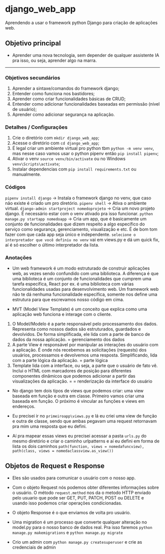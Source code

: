 # django_web_app
Aprendendo a usar o framework python Django para criação de aplicações web.

## Objetivo principal
- Aprender uma nova tecnologia, sem depender de qualquer assistente IA pra isso, ou seja, aprender algo na marra.

---

### Objetivos secundários
1. Aprender a sintaxe/comandos do framework django;
2. Entender como funciona nos bastidores;
3. Aprender como criar funcionalidades básicas de CRUD;
4. Entender como adicionar funcionalidades baseadas em permissão (nível de usuário);
5. Aprender como adicionar segurança na aplicação.

### Detalhes / Configurações
1. Crie o diretório com `mkdir django_web_app`;
2. Acesse o diretório com `cd django_web_app`;
3. É legal criar um ambiente virtual pro python tbm `python -m venv venv`, mas nesse caso vamos usar o python pipenv então `pip install pipenv`;
4. Ativar o venv `source venv/bin/activate` ou no Windows `venv\Scripts\activate`;
5. Instalar dependencias com `pip install requirements.txt` ou manualmente.

### Códigos
`pipenv install django` -> Instala o framework django no venv, que caso não existe é criado um pro diretório.
`pipenv shell` -> Ativa o ambiente virtual.
`django-admin startproject nomedoprojeto` -> Cria um novo projeto django. É necessário estar com o venv ativado pra isso funcionar.
`python manage.py startapp nomedoapp` -> Cria um app, que é basicamente um conjunto de funcionalidades que dizem respeito a algo específico do serviço como segurança, gerenciamento, visualização e etc. É de bom tom fazer com que cada app seja único e independente.
`selecione o interpretador que você definiu no venv` vai em views.py e dá um quick fix, aí é só escolher o último interpretador da lista.

### Anotações

- Um web framework é um modo estruturado de construir aplicações web, as vezes sendo confundido com uma biblioteca. A diferença é que uma biblioteca é um conjunto de funcionalidades que cumprem uma tarefa específica, React por ex. é uma biblioteca com várias funcionalidades usadas para desenvolvimento web. Um framework web não te dá nenhuma funcionalidade específica, somente nos define uma estrutura para que escrevamos nosso código em cima.

- MVT (Model View Template) é um conceito que explica como uma aplicação web funciona e interage com o cliente.
1. O Model/Modelo é a parte responsável pelo processamento dos dados. Representa como nossos dados são estruturados, guardados e devolvidos. De forma simplificada, ele lida com a parte de banco de dados da nossa aplicação. = gerenciamento dos dados
2. A parte View é responsável por manipular as interações do usuário com a aplicação. É onde nós recebemos as solicitações (requests) dos usuários, processamos e devolvemos uma resposta. Simplificando, lida com a parte lógica da aplicação. = parte lógica
3. Template lida com a interface, ou seja, a parte que o usuário de fato vê. Inclui o HTML com marcadores de posição para diferentes componentes dinâmicos que podemos adicionar a partir das visualizações da aplicação. = = renderização da interface do usuário

- No django tem dois tipos de views que podemos criar: uma view baseada em função e outra em classe. Primeiro vamos criar uma baseada em função. O próximo é vincular as funções e views em endereços.

- Eu precisei ir no `primeiroapp\views.py` e lá eu criei uma view de função e outra de classe, sendo que ambas pegavam uma request retornavam pra mim uma resposta que eu defini.

- Aí pra mapear essas views eu precisei acessar a pasta `urls.py` do mesmo diretório e criar o caminho urlpatterns e aí eu defini em forma de lista os dois caminhos `path(function, views = nomedafuncview), path(class, views = nomedaclassview.as_view())`

## Objetos de Request e Response
- Eles são usados para comunicar o usuário com o nosso app.
- Com o objeto Request nós podemos obter diferentes informações sobre o usuário. O método `request.method` nos da o metodo HTTP enviado pelo usuario que pode ser GET, PUT, PATCH, POST ou DELETE e usando isso podemos criar operações condicionadas. 
- O objeto Response é o que enviamos de volta pro usuário. 
- Uma migration é um processo que converte qualquer alteração no model.py para o nosso banco de dados real. Pra isso faremos `python manage.py makemigrations` e `python manage.py migrate`

- Crio um admin com `python manage.py createsuperuser` e crie as credenciais de admin